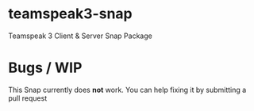 # teamspeak3-snap
Teamspeak 3 Client & Server Snap Package

# Bugs / WIP
This Snap currently does **not** work.
You can help fixing it by submitting a pull request

